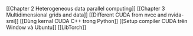 [[Chapter 2 Heterogeneous data parallel computing]]
[[Chapter 3 Multidimensional grids and  data]]
[[Different CUDA from nvcc and nvida-smi]]
[[Dùng kernal CUDA C++ trong Python]]
[[Setup compiler CUDA trên Window và Ubuntu]]
[[LibTorch]]